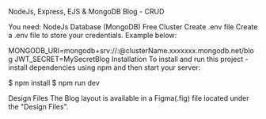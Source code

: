 NodeJs, Express, EJS & MongoDB Blog - CRUD


You need:
NodeJs
Database (MongoDB) Free Cluster
Create .env file
Create a .env file to store your credentials. Example below:

MONGODB_URI=mongodb+srv://<username>:<password>@clusterName.xxxxxxx.mongodb.net/blog
JWT_SECRET=MySecretBlog
Installation
To install and run this project - install dependencies using npm and then start your server:

$ npm install
$ npm run dev

Design Files
The Blog layout is available in a Figma(.fig) file located under the "Design Files".

